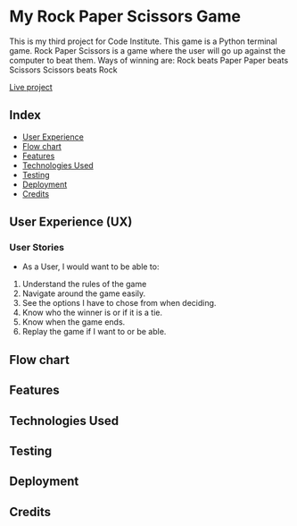 # My Rock Paper Scissors Game

This is my third project for Code Institute. This game is a Python terminal game.
Rock Paper Scissors is a game where the user will go up against the computer to beat them.
Ways of winning are:
Rock beats Paper
Paper beats Scissors
Scissors beats Rock

[Live project](https://pro3-rock-paper-scissors-c05fcd7fb8f7.herokuapp.com/)

## Index

* [User Experience](#user-experience-ux)
* [Flow chart](#flow-chart)
* [Features](#features)
* [Technologies Used](#technologies-used)
* [Testing](#testing)
* [Deployment](#deployment)
* [Credits](#credits)


## User Experience (UX)

### User Stories

- As a User, I would want to be able to:
1. Understand the rules of the game
2. Navigate around the game easily.
3. See the options I have to chose from when deciding.
4. Know who the winner is or if it is a tie.
5. Know when the game ends.
6. Replay the game if I want to or be able.

## Flow chart


## Features


## Technologies Used


## Testing


## Deployment


## Credits